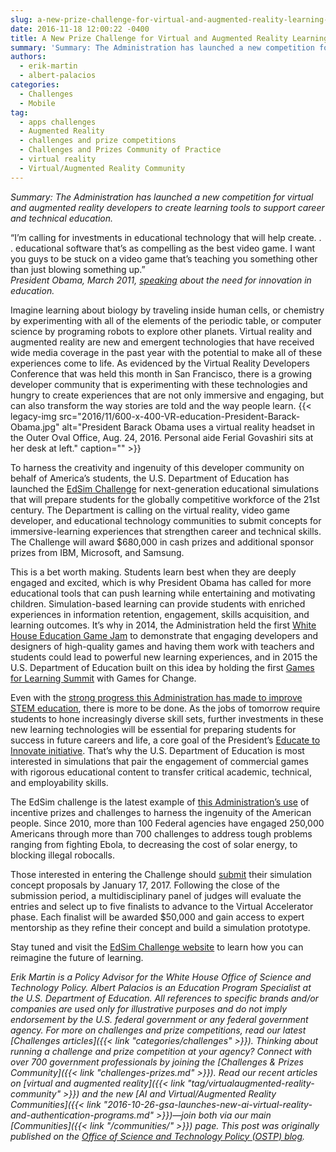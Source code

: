 ```yaml
---
slug: a-new-prize-challenge-for-virtual-and-augmented-reality-learning-tools
date: 2016-11-18 12:00:22 -0400
title: A New Prize Challenge for Virtual and Augmented Reality Learning Tools
summary: 'Summary: The Administration has launched a new competition for virtual and augmented reality developers to create learning tools to support career and technical education. &ldquo;I’m calling for investments in educational technology that will help create. . . educational software that’s as compelling as the best video game. I want you guys to be stuck on'
authors:
  - erik-martin
  - albert-palacios
categories:
  - Challenges
  - Mobile
tag:
  - apps challenges
  - Augmented Reality
  - challenges and prize competitions
  - Challenges and Prizes Community of Practice
  - virtual reality
  - Virtual/Augmented Reality Community
---
```


_Summary: The Administration has launched a new competition for virtual and augmented reality developers to create learning tools to support career and technical education._

<div class="testimonial small">
  “I’m calling for investments in educational technology that will help create. . . educational software that’s as compelling as the best video game. I want you guys to be stuck on a video game that’s teaching you something other than just blowing something up.”<br /> <em><span class="test-author">President Obama, March 2011, <a href="https://www.whitehouse.gov/blog/2011/03/08/president-obama-talks-education-boston-moral-and-economic-imperative-give-every-chil" target="_blank"><u>speaking</u></a> about the need for innovation in education.</span></em>
</div>

Imagine learning about biology by traveling inside human cells, or chemistry by experimenting with all of the elements of the periodic table, or computer science by programing robots to explore other planets. Virtual reality and augmented reality are new and emergent technologies that have received wide media coverage in the past year with the potential to make all of these experiences come to life. As evidenced by the Virtual Reality Developers Conference that was held this month in San Francisco, there is a growing developer community that is experimenting with these technologies and hungry to create experiences that are not only immersive and engaging, but can also transform the way stories are told and the way people learn. {{< legacy-img src="2016/11/600-x-400-VR-education-President-Barack-Obama.jpg" alt="President Barack Obama uses a virtual reality headset in the Outer Oval Office, Aug. 24, 2016. Personal aide Ferial Govashiri sits at her desk at left." caption="" >}} 

To harness the creativity and ingenuity of this developer community on behalf of America’s students, the U.S. Department of Education has launched the <a href="http://edsimchallenge.com/" target="_blank">EdSim Challenge</a> for next-generation educational simulations that will prepare students for the globally competitive workforce of the 21st century. The Department is calling on the virtual reality, video game developer, and educational technology communities to submit concepts for immersive-learning experiences that strengthen career and technical skills. The Challenge will award $680,000 in cash prizes and additional sponsor prizes from IBM, Microsoft, and Samsung.

This is a bet worth making. Students learn best when they are deeply engaged and excited, which is why President Obama has called for more educational tools that can push learning while entertaining and motivating children. Simulation-based learning can provide students with enriched experiences in information retention, engagement, skills acquisition, and learning outcomes. It’s why in 2014, the Administration held the first <a href="https://www.whitehouse.gov/blog/2014/10/06/white-house-education-game-jam" target="_blank">White House Education Game Jam</a> to demonstrate that engaging developers and designers of high-quality games and having them work with teachers and students could lead to powerful new learning experiences, and in 2015 the U.S. Department of Education built on this idea by holding the first <a href="http://tech.ed.gov/games/" target="_blank">Games for Learning Summit</a> with Games for Change.

Even with the <a href="https://www.whitehouse.gov/the-press-office/2016/06/21/impact-report-100-examples-president-obamas-leadership-science" target="_blank">strong progress this Administration has made to improve STEM education</a>, there is more to be done. As the jobs of tomorrow require students to hone increasingly diverse skill sets, further investments in these new learning technologies will be essential for preparing students for success in future careers and life, a core goal of the President’s <a href="https://www.whitehouse.gov/issues/education/k-12/educate-innovate" target="_blank">Educate to Innovate initiative</a>. That’s why the U.S. Department of Education is most interested in simulations that pair the engagement of commercial games with rigorous educational content to transfer critical academic, technical, and employability skills.

The EdSim challenge is the latest example of <a href="https://www.whitehouse.gov/blog/2016/08/10/public-sector-prizes-and-challenges-continue-grow-use-and-sophistication" target="_blank">this Administration’s use</a> of incentive prizes and challenges to harness the ingenuity of the American people. Since 2010, more than 100 Federal agencies have engaged 250,000 Americans through more than 700 challenges to address tough problems ranging from fighting Ebola, to decreasing the cost of solar energy, to blocking illegal robocalls.

Those interested in entering the Challenge should <a href="http://edsimchallenge.com/" target="_blank">submit</a> their simulation concept proposals by January 17, 2017. Following the close of the submission period, a multidisciplinary panel of judges will evaluate the entries and select up to five finalists to advance to the Virtual Accelerator phase. Each finalist will be awarded $50,000 and gain access to expert mentorship as they refine their concept and build a simulation prototype.

Stay tuned and visit the <a href="http://edsimchallenge.com/" target="_blank">EdSim Challenge website</a> to learn how you can reimagine the future of learning.

 _Erik Martin is a Policy Advisor for the White House Office of Science and Technology Policy._ _Albert Palacios is an Education Program Specialist at the U.S. Department of Education._
_All references to specific brands and/or companies are used only for illustrative purposes and do not imply endorsement by the U.S. federal government or any federal government agency._ _For more on challenges and prize competitions, read our latest [Challenges articles]({{< link "categories/challenges" >}}). Thinking about running a challenge and prize competition at your agency? Connect with over 700 government professionals by joining the [Challenges & Prizes Community]({{< link "challenges-prizes.md" >}})._ _Read our recent articles on [virtual and augmented reality]({{< link "tag/virtualaugmented-reality-community" >}}) and the new [AI and Virtual/Augmented Reality Communities]({{< link "2016-10-26-gsa-launches-new-ai-virtual-reality-and-authentication-programs.md" >}})—join both via our main [Communities]({{< link "/communities/" >}}) page._ _This post was originally published on the [Office of Science and Technology Policy (OSTP) blog](https://www.whitehouse.gov/administration/eop/ostp/blog)._